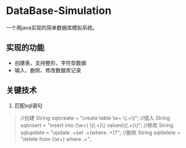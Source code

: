 # DataBase-Simulation
一个用java实现的简单数据库模拟系统。

## 实现的功能
* 创建表，支持整形，字符型数据
* 输入、删除、修改数据库记录

## 关键技术
1. 匹配sql语句
>   //创建
    String sqlcreate = "create table \\w+ \\(.+\\)";
    //插入
    String sqlinsert = "insert into (\\w+) \\((.+)\\) values\\((.+)\\)";
    //修改
    String sqlupdate = "update .+set .+(where .+)?";
    //删除
    String sqldelete = "delete from (\\w+) where .+";
